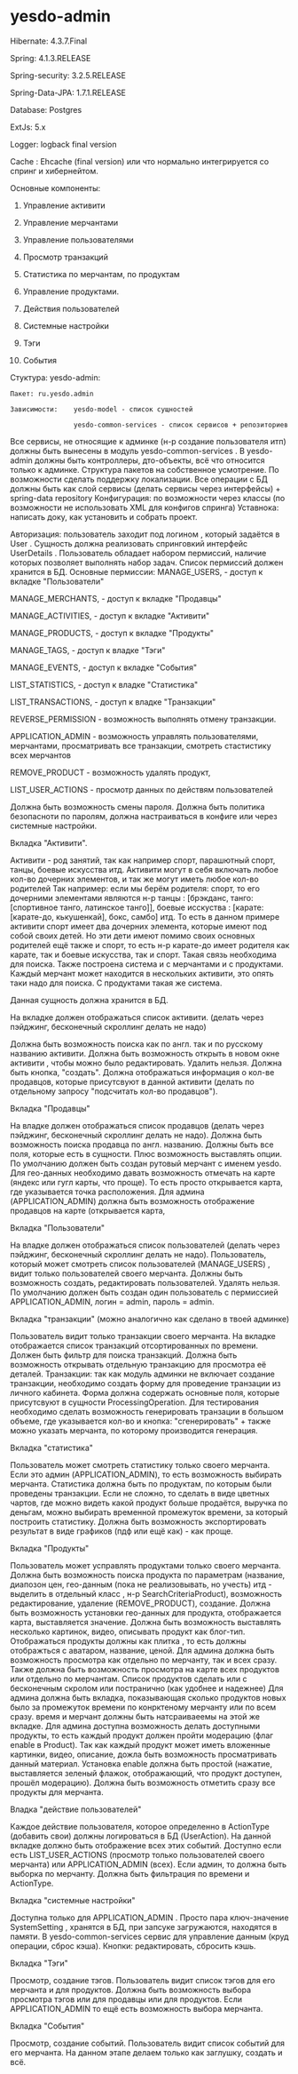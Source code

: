 yesdo-admin
===========
Hibernate: 4.3.7.Final

Spring: 4.1.3.RELEASE

Spring-security: 3.2.5.RELEASE

Spring-Data-JPA: 1.7.1.RELEASE

Database: Postgres

ExtJs: 5.x

Logger: logback final version

Cache : Ehcache (final version) или что нормально интегрируется со спринг и хибернейтом.


Основные компоненты:
1. Управление активити

2. Управление мерчантами

3. Управление пользователями

4. Просмотр транзакций

5. Статистика по мерчантам, по продуктам

6. Управление продуктами.

7. Действия пользователей

8. Системные настройки

9. Тэги

10. События


Стуктура: 
yesdo-admin:

	Пакет: ru.yesdo.admin
	
	Зависимости: 	yesdo-model - список сущностей
	
					yesdo-common-services - список сервисов + репозиториев
					
Все сервисы, не относящие к админке (н-р создание пользователя итп) должны быть вынесены в модуль yesdo-common-services . В yesdo-admin должны быть контроллеры, дто-объекты, всё что относится только к админке. Структура пакетов на собственное усмотрение.
По возможности сделать поддержку локализации.
Все операции с БД должны быть как слой сервисы (делать сервисы через интерфейсы) + spring-data repository
Конфигурация: по возможности через классы (по возможности не использовать XML для конфигов спринга)
Уставнока: написать доку, как установить и собрать проект.

	
Авторизация: пользователь заходит под логином , который задаётся в User . Сущность должна реализовать спринговкий интерфейс UserDetails .
Пользователь обладает набором пермиссий, наличие которых позволяет выполнять набор задач. Список пермиссий должен хранится в БД.
Основные пермиссии:
MANAGE_USERS, - доступ к вкладке "Пользователи"

MANAGE_MERCHANTS, - доступ к вкладке "Продавцы"

MANAGE_ACTIVITIES, - доступ к вкладке "Активити"

MANAGE_PRODUCTS, - доступ к вкладке "Продукты"

MANAGE_TAGS, - доступ к владке "Тэги"

MANAGE_EVENTS, - доступ к вкладке "События"

LIST_STATISTICS, - доступ к владке "Статистика"

LIST_TRANSACTIONS, - доступ к владке "Транзакции"

REVERSE_PERMISSION - возможность выполнять отмену транзакции.

APPLICATION_ADMIN - возможность управлять пользователями, мерчантами, просматривать все транзакции, смотреть стастистику всех мерчантов

REMOVE_PRODUCT - возможность удалять продукт,

LIST_USER_ACTIONS - просмотр данных по действям пользователей

Должна быть возможность смены пароля. Должна быть политика безопасноти по паролям, должна настраиваться в конфиге или через системные настройки.


Вкладка "Активити". 

Активити - род занятий, так как например спорт, парашютный спорт, танцы, боевые искусства итд.
Активити могут в себя включать любое кол-во дочерних элементов, и так же могут иметь любое кол-во родителей
Так например: если мы берём родителя: спорт, то его дочерними элементами являются н-р танцы : [брэкданс, танго: [спортивное танго, латинское танго]],
боевые исскуства : [карате: [карате-до, кькушенкай], бокс, самбо] итд. То есть в данном примере активити спорт имеет
два дочерних элемента, которые имеют под собой своих детей. Но эти дети имеют помимо своих основных родителей ещё также и спорт,
то есть н-р карате-до имеет родителя как карате, так и боевые искусства, так и спорт. Такая связь необходима для поиска.
Также построена система и с мерчантами и с продуктами. Каждый мерчант может находится в нескольких активити, это опять таки
надо для поиска. С продуктами такая же система.

Данная сущность должна хранится в БД.

На вкладке должен отображаться список активити. (делать через пэйджинг, бесконечный скроллинг делать не надо)

Должна быть возможность поиска как по англ. так и по русскому названию активити.
Должна быть возможность открыть в новом окне активити , чтобы можно было редактировать. Удалить нельзя. Должна быть кнопка, "создать".
Должна отображаться информация о кол-ве продавцов, которые присутсвуют в данной активити (делать по отдельному запросу "подсчитать кол-во продавцов").


Вкладка "Продавцы"

На владке должен отображаться список продавцов (делать через пэйджинг, бесконечный скроллинг делать не надо).
Должна быть возможность поиска продавца по англ. названию.
Должны быть все поля, которые есть в сущности. Плюс возможность выставлять опции.
По умолчанию должен быть создан рутовый мерчант с именем yesdo.
Для гео-данных необходимо давать возможность отмечать на карте (яндекс или гугл карты, что проще). То есть просто открывается карта, где указывается точка расположения.
Для админа (APPLICATION_ADMIN) должна быть возможность отображение продавцов на карте (открывается карта, 

Вкладка "Пользователи" 

На владке должен отображаться список пользователей (делать через пэйджинг, бесконечный скроллинг делать не надо). Пользователь, который может смотреть список пользователей (MANAGE_USERS) , видит только пользователей своего мерчанта.
Должны быть возможность создать, редактировать пользователей. Удалять нельзя. 
По умолчанию должен быть создан один пользователь с пермиссией APPLICATION_ADMIN, логин = admin, пароль = admin. 

Вкладка "транзакции" (можно аналогично как сделано в твоей админке)

Пользователь видит только транзакции своего мерчанта. 
На вкладке отображается список транзакций отсортированных по времени. Должен быть фильтр для поиска транзакций. Должна быть возможность открывать отдельную транзакцию для просмотра её деталей. 
Транзакции: так как модуль админки не включает создание транзакции, необходимо создать форму для проведение транзации из личного кабинета. Форма должна содержать основные поля, которые присутсвуют в сущности ProcessingOperation. Для тестирования необходимо сделать возможность генерировать транзации в большом объеме, где указывается кол-во и кнопка: "сгенерировать" + также можно указать мерчанта, по которому производится генерация.

Вкладка "статистика"

Пользователь может смотреть статистику только своего мерчанта. Если это админ (APPLICATION_ADMIN), то есть возможность выбирать мерчанта.
Статистика должна быть по продуктам, по которым были проведены транзакции. Если не сложно, то сделать в виде цветных чартов, где можно видеть какой продукт больше продаётся, выручка по деньгам, можно выбирать временной промежуток времени, за который построить статистику. Должна быть возможность экспортировать результат в виде графиков (пдф или ещё как) - как проще. 

Вкладка "Продукты"

Пользователь может усправлять продуктами только своего мерчанта. Должна быть возможность поиска продукта по параметрам (название, диапозон цен, гео-данным (пока не реализовывать, но учесть) итд - выделить в отдельный класс , н-р SearchCriteriaProduct), возможность редактирование, удаление (REMOVE_PRODUCT), создание. Должна быть возможность установки гео-данных для продукта, отображается карта, выставляется значение. Должна быть возможность выставлять несколько картинок, видео, описывать продукт как блог-тип. Отображаться продукты должны как плитка , то есть должны отображться с аватаром, название, ценой. 
Для админа должна быть возможность просмотра как отдельно по мерчанту, так и всех сразу. Также должна быть возможность просмотра на карте всех продуктов или отдельно по мерчантам. 
Список продуктов сделать или с бесконечным скролом или постранично (как удобнее и надежнее)
Для админа должна быть вкладка, показывающая сколько продуктов новых было за промежуток времени по конрктеному мерчанту или по всем сразу. время и мерчант должны быть натсраиваеемы на этой же вкладке.
Для админа доступна возможность делать доступными продукты, то есть каждый продукт должен пройти модерацию (флаг enable в Product). Так как каждый продукт может иметь
вложенные картинки, видео, описание, дожла быть возможность просматривать данный материал. Установка enable должна быть простой (нажатие, выставляется зеленый флажок, отображающий, что продукт доступен, прошёл модерацию).
Должна быть возможность отметить сразу все продукты для мерчанта.

Владка "действие пользователей" 

Каждое действие пользователя, которое определенно в ActionType (добавить свои) должны логироваться в БД (UserAction). На данной вкладке должно быть отображение всех этих событий. Доступно если есть LIST_USER_ACTIONS (просмотр только пользователей своего мерчанта) или APPLICATION_ADMIN (всех). Если админ, то должна быть выборка по мерчанту. Должна быть фильтрация по времени и ActionType.

Вкладка "системные настройки"

Доступна только для APPLICATION_ADMIN . Просто пара ключ-значение SystemSetting , хранятся в БД, при запсуке загружаются, находятся в памяти. В yesdo-common-services сервис для управление данным (круд операции, сброс кэша). Кнопки: редактировать, сбросить кэшь. 

Вкладка "Тэги"

Просмотр, создание тэгов. Пользователь видит список тэгов для его мерчанта и для продуктов. Должна быть возможность выбора просмотра тэгов или для продавцы или для продуктов. Если APPLICATION_ADMIN то ещё есть возможность выбора мерчанта.

Вкладка "События"

Просмотр, создание событий. Пользователь видит список событий для его мерчанта. На данном этапе делаем только как заглушку, создать и всё.
